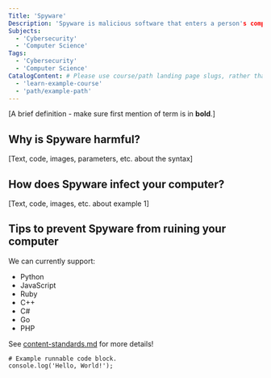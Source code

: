 ```yaml
---
Title: 'Spyware' 
Description: 'Spyware is malicious software that enters a person's computer, takes their data, and sends it to other third party apps or companies without the user's permission.' 
Subjects: 
  - 'Cybersecurity'
  - 'Computer Science'
Tags:
  - 'Cybersecurity'
  - 'Computer Science'
CatalogContent: # Please use course/path landing page slugs, rather than linking to individual content items. If listing multiple items, please put the most relevant one first
  - 'learn-example-course'
  - 'path/example-path'
---
```


[A brief definition - make sure first mention of term is in **bold**.]

## Why is Spyware harmful?

[Text, code, images, parameters, etc. about the syntax]

## How does Spyware infect your computer? 

[Text, code, images, etc. about example 1]

## Tips to prevent Spyware from ruining your computer 

We can currently support:

- Python
- JavaScript
- Ruby
- C++
- C#
- Go
- PHP

See [content-standards.md](https://github.com/Codecademy/docs/blob/main/documentation/content-standards.md) for more details!

```codebyte/js
# Example runnable code block.
console.log('Hello, World!');
```
